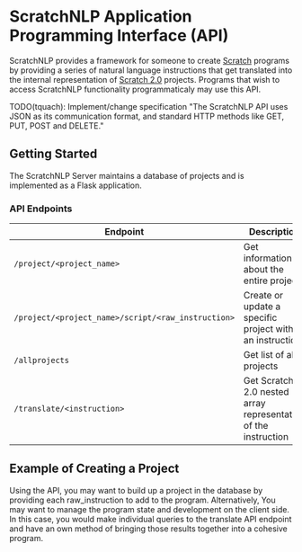 # ScratchNLP Application Programming Interface (API)
ScratchNLP provides a framework for someone to create [Scratch](http://scratch.mit.edu/) programs by providing a series of natural language instructions that get translated into the internal representation of [Scratch 2.0](https://en.scratch-wiki.info/wiki/Scratch_2.0) projects. Programs that wish to access ScratchNLP functionality programmaticaly may use this API.

TODO(tquach): Implement/change specification "The ScratchNLP API uses JSON as its communication format, and standard HTTP methods like GET, PUT, POST and DELETE."

## Getting Started
The ScratchNLP Server maintains a database of projects and is implemented as a Flask application.

### API Endpoints
| Endpoint | Description |
| --- | --- |
| `/project/<project_name>` | Get information about the entire project |
| `/project/<project_name>/script/<raw_instruction>` | Create or update a specific project with an instruction |
| `/allprojects` | Get list of all projects |
| `/translate/<instruction>` | Get Scratch 2.0 nested array representation of the instruction |

## Example of Creating a Project
Using the API, you may want to build up a project in the database by providing each raw_instruction to add to the program. Alternatively, You may want to manage the program state and development on the client side. In this case, you would make individual queries to the translate API endpoint and have an own method of bringing those results together into a cohesive program.







